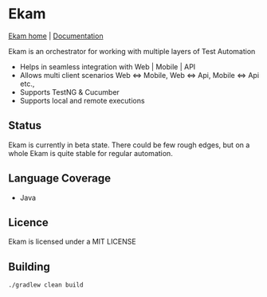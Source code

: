 # Ekam
[Ekam home](https://ekam.testvagrant.ai/) | [Documentation](https://ekam.testvagrant.ai/docs/setup/ekam_setup/)

Ekam is an orchestrator for working with multiple layers of Test Automation
* Helps in seamless integration with Web | Mobile | API
* Allows multi client scenarios Web <=> Mobile, Web <=> Api, Mobile <=> Api etc.,
* Supports TestNG & Cucumber
* Supports local and remote executions

## Status
Ekam is currently in beta state. There could be few rough edges, but on a whole Ekam is quite stable for regular automation.

## Language Coverage
* Java

## Licence

Ekam is licensed under a MIT LICENSE

## Building

```shell
./gradlew clean build
```

